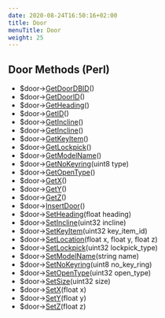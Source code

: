 ```yaml
---
date: 2020-08-24T16:50:16+02:00
title: Door
menuTitle: Door
weight: 25
---
```


## Door Methods (Perl)
- $door->[GetDoorDBID](getdoordbid)()
- $door->[GetDoorID](getdoorid)()
- $door->[GetHeading](getheading)()
- $door->[GetID](getid)()
- $door->[GetIncline](getincline)()
- $door->[GetIncline](getincline)()
- $door->[GetKeyItem](getkeyitem)()
- $door->[GetLockpick](getlockpick)()
- $door->[GetModelName](getmodelname)()
- $door->[GetNoKeyring](getnokeyring)(uint8 type)
- $door->[GetOpenType](getopentype)()
- $door->[GetX](getx)()
- $door->[GetY](gety)()
- $door->[GetZ](getz)()
- $door->[InsertDoor](insertdoor)()
- $door->[SetHeading](setheading)(float heading)
- $door->[SetIncline](setincline)(uint32 incline)
- $door->[SetKeyItem](setkeyitem)(uint32 key_item_id)
- $door->[SetLocation](setlocation)(float x, float y, float z)
- $door->[SetLockpick](setlockpick)(uint32 lockpick_type)
- $door->[SetModelName](setmodelname)(string name)
- $door->[SetNoKeyring](setnokeyring)(uint8 no_key_ring)
- $door->[SetOpenType](setopentype)(uint32 open_type)
- $door->[SetSize](setsize)(uint32 size)
- $door->[SetX](setx)(float x)
- $door->[SetY](sety)(float y)
- $door->[SetZ](setz)(float z)